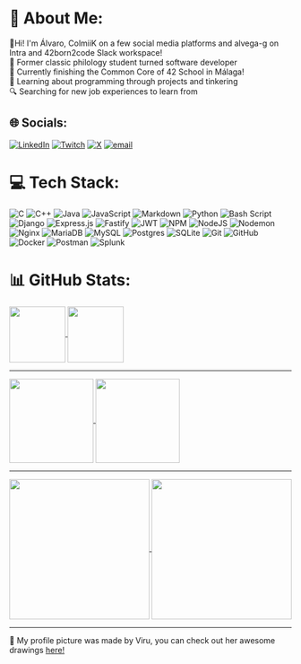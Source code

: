 # 💫 About Me:
👋Hi! I'm Álvaro, ColmiiK on a few social media platforms and alvega-g on Intra and 42born2code Slack workspace!<br>📖 Former classic philology student turned software developer<br>🔭 Currently finishing the Common Core of 42 School in Málaga!<br>🌱 Learning about programming through projects and tinkering<br>🔍 Searching for new job experiences to learn from


## 🌐 Socials:
[![LinkedIn](https://img.shields.io/badge/LinkedIn-%230077B5.svg?logo=linkedin&logoColor=white)](https://linkedin.com/in/alvarovegagomez) [![Twitch](https://img.shields.io/badge/Twitch-%239146FF.svg?logo=Twitch&logoColor=white)](https://twitch.tv/ColmiiK) [![X](https://img.shields.io/badge/X-black.svg?logo=X&logoColor=white)](https://x.com/ColmiiK) [![email](https://img.shields.io/badge/Email-D14836?logo=gmail&logoColor=white)](mailto:alvarvg@gmail.com) 

# 💻 Tech Stack:
![C](https://img.shields.io/badge/c-%2300599C.svg?style=for-the-badge&logo=c&logoColor=white) ![C++](https://img.shields.io/badge/c++-%2300599C.svg?style=for-the-badge&logo=c%2B%2B&logoColor=white) ![Java](https://img.shields.io/badge/java-%23ED8B00.svg?style=for-the-badge&logo=openjdk&logoColor=white) ![JavaScript](https://img.shields.io/badge/javascript-%23323330.svg?style=for-the-badge&logo=javascript&logoColor=%23F7DF1E) ![Markdown](https://img.shields.io/badge/markdown-%23000000.svg?style=for-the-badge&logo=markdown&logoColor=white) ![Python](https://img.shields.io/badge/python-3670A0?style=for-the-badge&logo=python&logoColor=ffdd54) ![Bash Script](https://img.shields.io/badge/bash_script-%23121011.svg?style=for-the-badge&logo=gnu-bash&logoColor=white) ![Django](https://img.shields.io/badge/django-%23092E20.svg?style=for-the-badge&logo=django&logoColor=white) ![Express.js](https://img.shields.io/badge/express.js-%23404d59.svg?style=for-the-badge&logo=express&logoColor=%2361DAFB) ![Fastify](https://img.shields.io/badge/fastify-%23000000.svg?style=for-the-badge&logo=fastify&logoColor=white) ![JWT](https://img.shields.io/badge/JWT-black?style=for-the-badge&logo=JSON%20web%20tokens) ![NPM](https://img.shields.io/badge/NPM-%23CB3837.svg?style=for-the-badge&logo=npm&logoColor=white) ![NodeJS](https://img.shields.io/badge/node.js-6DA55F?style=for-the-badge&logo=node.js&logoColor=white) ![Nodemon](https://img.shields.io/badge/NODEMON-%23323330.svg?style=for-the-badge&logo=nodemon&logoColor=%BBDEAD) ![Nginx](https://img.shields.io/badge/nginx-%23009639.svg?style=for-the-badge&logo=nginx&logoColor=white) ![MariaDB](https://img.shields.io/badge/MariaDB-003545?style=for-the-badge&logo=mariadb&logoColor=white) ![MySQL](https://img.shields.io/badge/mysql-4479A1.svg?style=for-the-badge&logo=mysql&logoColor=white) ![Postgres](https://img.shields.io/badge/postgres-%23316192.svg?style=for-the-badge&logo=postgresql&logoColor=white) ![SQLite](https://img.shields.io/badge/sqlite-%2307405e.svg?style=for-the-badge&logo=sqlite&logoColor=white) ![Git](https://img.shields.io/badge/git-%23F05033.svg?style=for-the-badge&logo=git&logoColor=white) ![GitHub](https://img.shields.io/badge/github-%23121011.svg?style=for-the-badge&logo=github&logoColor=white) ![Docker](https://img.shields.io/badge/docker-%230db7ed.svg?style=for-the-badge&logo=docker&logoColor=white) ![Postman](https://img.shields.io/badge/Postman-FF6C37?style=for-the-badge&logo=postman&logoColor=white) ![Splunk](https://img.shields.io/badge/splunk-%23000000.svg?style=for-the-badge&logo=splunk&logoColor=white)
# 📊 GitHub Stats:
<a href="https://github.com/anuraghazra/github-readme-stats">
  <img height=100 align="center" src="https://github-readme-stats.vercel.app/api?username=ColmiiK&theme=catppuccin_mocha&hide_border=false&include_all_commits=true&count_private=false" />
</a>
<a href="https://github.com/anuraghazra/convoychat">
  <img height=100 align="center" src="https://nirzak-streak-stats.vercel.app/?user=ColmiiK&theme=catppuccin_mocha&hide_border=false" />
</a>

---

<a href="https://github.com/anuraghazra/github-readme-stats">
  <img height=150 align="center" src="https://github-readme-stats.vercel.app/api/top-langs/?username=ColmiiK&theme=catppuccin_mocha&hide_border=false&include_all_commits=true&count_private=false&layout=compact" />
</a>
<a href="https://github.com/anuraghazra/github-readme-stats">
  <img height=150 align="center" src="https://github-readme-stats.vercel.app/api/pin/?username=ColmiiK&repo=ft_transcendence&show_owner=true&theme=catppuccin_mocha" />
  
</a>


--- 

<a href="https://github.com/anuraghazra/github-readme-stats">
  <img height=250 align="center" src="https://quotes-github-readme.vercel.app/api?type=vertical&theme=catppuccin_mocha&border=true" />
</a>
<a href="https://github.com/anuraghazra/github-readme-stats">
  <img height=250 align="center" src="https://github-profile-trophy.vercel.app/?username=ColmiiK&theme=discord&no-frame=false&no-bg=false&margin-w=4&margin-h=4&row=2&column=4" />
</a>


---
🎨 My profile picture was made by Viru, you can check out her awesome drawings [here!](https://ko-fi.com/viruu) <br>
<!-- Proudly created with GPRM ( https://gprm.itsvg.in ) -->

